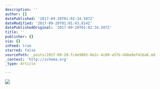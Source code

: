 ```yaml
---
description: ''
author: []
datePublished: '2017-09-20T01:02:34.507Z'
dateModified: '2017-09-20T01:01:43.814Z'
datePublishedOriginal: '2017-09-20T01:02:34.507Z'
title: ''
publisher: {}
via: {}
inFeed: true
starred: false
sourcePath: _posts/2017-09-20-fc4e9865-0e2c-4c00-a57b-d4be8ef41ba6.md
_context: 'http://schema.org'
_type: Article

---
```

![](https://the-grid-user-content.s3-us-west-2.amazonaws.com/e9788c47-07dd-4597-ad11-5182ee77d41d.jpg)